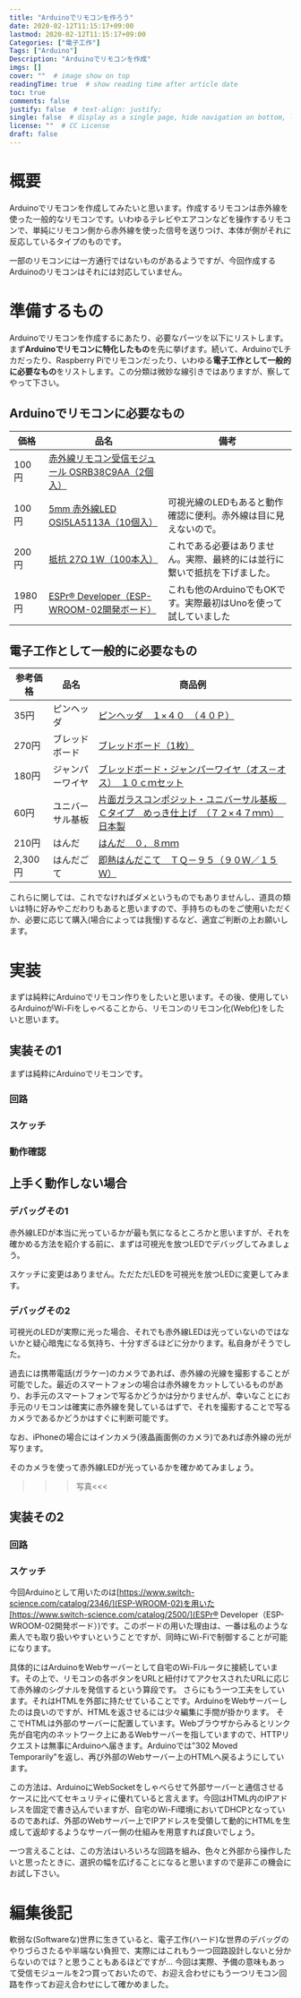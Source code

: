 ```yaml
---
title: "Arduinoでリモコンを作ろう"
date: 2020-02-12T11:15:17+09:00
lastmod: 2020-02-12T11:15:17+09:00
Categories: ["電子工作"]
Tags: ["Arduino"]
Description: "Arduinoでリモコンを作成"
imgs: []
cover: ""  # image show on top
readingTime: true  # show reading time after article date
toc: true
comments: false
justify: false  # text-align: justify;
single: false  # display as a single page, hide navigation on bottom, like as about page.
license: ""  # CC License
draft: false
---
```


# 概要
Arduinoでリモコンを作成してみたいと思います。作成するリモコンは赤外線を使った一般的なリモコンです。いわゆるテレビやエアコンなどを操作するリモコンで、単純にリモコン側から赤外線を使った信号を送りつけ、本体が側がそれに反応しているタイプのものです。

一部のリモコンには一方通行ではないものがあるようですが、今回作成するArduinoのリモコンはそれには対応していません。

# 準備するもの

Arduinoでリモコンを作成するにあたり、必要なパーツを以下にリストします。まず**Arduinoでリモコンに特化したもの**を先に挙げます。続いて、ArduinoでLチカだったり、Raspberry Piでリモコンだったり、いわゆる**電子工作として一般的に必要なもの**をリストします。この分類は微妙な線引きではありますが、察してやって下さい。

## Arduinoでリモコンに必要なもの

|価格|品名|備考|
|------|---------------------------------|-----------------------------|
|100円|[赤外線リモコン受信モジュール OSRB38C9AA（2個入）](http://akizukidenshi.com/catalog/g/gI-04659/)||
|100円|[5mm 赤外線LED OSI5LA5113A（10個入）](http://akizukidenshi.com/catalog/g/gI-12612/)|可視光線のLEDもあると動作確認に便利。赤外線は目に見えないので。|
|200円|[抵抗 27Ω 1W（100本入）](http://akizukidenshi.com/catalog/g/gR-07960/)|これである必要はありません。実際、最終的には並行に繋いで抵抗を下げました。|
|1980円|[ESPr® Developer（ESP-WROOM-02開発ボード）](https://www.switch-science.com/catalog/2500/)|これも他のArduinoでもOKです。実際最初はUnoを使って試していました|

## 電子工作として一般的に必要なもの
|参考価格|品名|商品例|
|------|-----------------------------------|-----------------------------|
|35円|ピンヘッダ|[ピンヘッダ　１×４０　（４０Ｐ）](http://akizukidenshi.com/catalog/g/gC-00167/)|
|270円|ブレッドボード|[ブレッドボード（1枚）](http://akizukidenshi.com/catalog/g/gP-00315/)|
|180円|ジャンパーワイヤ|[ブレッドボード・ジャンパーワイヤ（オス－オス）　１０ｃｍセット](http://akizukidenshi.com/catalog/g/gC-05371/) |
|60円|ユニバーサル基板 |[片面ガラスコンポジット・ユニバーサル基板　Ｃタイプ　めっき仕上げ　（７２×４７ｍｍ）　日本製](http://akizukidenshi.com/catalog/g/gP-03229/)|
|210円|はんだ|[はんだ　０．８ｍｍ](http://akizukidenshi.com/catalog/g/gT-02594/)|
|2,300円|はんだごて|[即熱はんだこて　ＴＱ－９５（９０Ｗ／１５Ｗ）](http://akizukidenshi.com/catalog/g/gT-02534/)|

これらに関しては、これでなければダメというものでもありませんし、道具の類いは特に好みやこだわりもあると思いますので、手持ちのものをご使用いただくか、必要に応じて購入(場合によっては我慢)するなど、適宜ご判断の上お願いします。

# 実装

まずは純粋にArduinoでリモコン作りをしたいと思います。その後、使用しているArduinoがWi-Fiをしゃべることから、リモコンのリモコン化(Web化)をしたいと思います。

## 実装その1

まずは純粋にArduinoでリモコンです。

### 回路



### スケッチ



### 動作確認

## 上手く動作しない場合

### デバッグその1
赤外線LEDが本当に光っているかが最も気になるところかと思いますが、それを確かめる方法を紹介する前に、まずは可視光を放つLEDでデバッグしてみましょう。

スケッチに変更はありません。ただただLEDを可視光を放つLEDに変更してみます。

### デバッグその2
可視光のLEDが実際に光った場合、それでも赤外線LEDは光っていないのではないかと疑心暗鬼になる気持ち、十分すぎるほどに分かります。私自身がそうでした。

過去には携帯電話(ガラケー)のカメラであれば、赤外線の光線を撮影することが可能でした。最近のスマートフォンの場合は赤外線をカットしているものがあり、お手元のスマートフォンで写るかどうかは分かりませんが、幸いなことにお手元のリモコンは確実に赤外線を発しているはずで、それを撮影することで写るカメラであるかどうかはすぐに判断可能です。

なお、iPhoneの場合にはインカメラ(液晶画面側のカメラ)であれば赤外線の光が写ります。

そのカメラを使って赤外線LEDが光っているかを確かめてみましょう。

>>>写真<<<

## 実装その2

### 回路

### スケッチ

今回Arduinoとして用いたのは[https://www.switch-science.com/catalog/2346/](ESP-WROOM-02)を用いた[https://www.switch-science.com/catalog/2500/](ESPr® Developer（ESP-WROOM-02開発ボード）)です。このボードの用いた理由は、一番は私のような素人でも取り扱いやすいということですが、同時にWi-Fiで制御することが可能になります。

具体的にはArduinoをWebサーバーとして自宅のWi-Fiルータに接続しています。その上で、リモコンの各ボタンをURLと紐付けてアクセスされたURLに応じて赤外線のシグナルを発信するという算段です。
さらにもう一つ工夫をしています。それはHTMLを外部に持たせていることです。ArduinoをWebサーバーしたのは良いのですが、HTMLを返させるには少々編集に手間が掛かります。
そこでHTMLは外部のサーバーに配置しています。Webブラウザからみるとリンク先が自宅内のネットワーク上にあるWebサーバーを指していますので、HTTPリクエストは無事にArduinoへ届きます。Arduinoでは"302 Moved Temporarily"を返し、再び外部のWebサーバー上のHTMLへ戻るようにしています。

この方法は、ArduinoにWebSocketをしゃべらせて外部サーバーと通信させるケースに比べてセキュリティに優れていると言えます。今回はHTML内のIPアドレスを固定で書き込んでいますが、自宅のWi-Fi環境においてDHCPとなっているのであれば、外部のWebサーバー上でIPアドレスを受領して動的にHTMLを生成して返却するようなサーバー側の仕組みを用意すれば良いでしょう。

一つ言えることは、この方法はいろいろな回路を組み、色々と外部から操作したいと思ったときに、選択の幅を広げることになると思いますので是非この機会にお試し下さい。

# 編集後記
軟弱な(Softwareな)世界に生きていると、電子工作(ハード)な世界のデバッグのやりづらさたるや半端ない負担で、実際にはこれもう一つ回路設計しないと分からないのでは？と思うこともあるほどですが...
今回は実際、予備の意味もあって受信モジュールを2つ買っておいたので、お迎え合わせにもう一つリモコン回路を作ってお迎え合わせにして確かめました。

